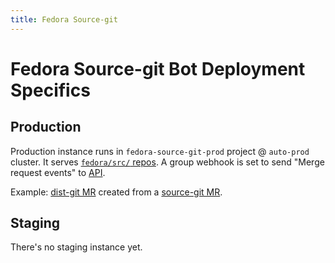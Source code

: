 ```yaml
---
title: Fedora Source-git
---
```


# Fedora Source-git Bot Deployment Specifics

## Production

Production instance runs in `fedora-source-git-prod` project @ `auto-prod` cluster.
It serves [`fedora/src/` repos](https://gitlab.com/fedora/src/).
A group webhook is set to send "Merge request events" to [API](https://prod.fedora-source-git.packit.dev/api/webhooks/gitlab).

Example:
[dist-git MR](https://src.fedoraproject.org/rpms/python-httpretty/pull-request/19)
created from a
[source-git MR](https://gitlab.com/fedora/src/python-httpretty/-/merge_requests/2).

## Staging

There's no staging instance yet.

